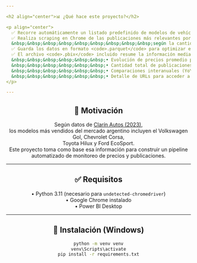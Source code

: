 ```yaml
---

<h2 align="center">📊 ¿Qué hace este proyecto?</h2>

<p align="center">
  ✅ Recorre automáticamente un listado predefinido de modelos de vehículos.<br>
  ✅ Realiza scraping en Chrome de las publicaciones más relevantes por modelo,<br>
  &nbsp;&nbsp;&nbsp;&nbsp;&nbsp;&nbsp;&nbsp;&nbsp;&nbsp;según la cantidad de páginas configurada.<br>
  ✅ Guarda los datos en formato <code>.parquet</code> para optimizar espacio y velocidad.<br>
  ✅ El archivo <code>.pbix</code> incluido resume la información mediante un dashboard en Power BI:<br>
  &nbsp;&nbsp;&nbsp;&nbsp;&nbsp;&nbsp;• Evolución de precios promedio por modelo y año.<br>
  &nbsp;&nbsp;&nbsp;&nbsp;&nbsp;&nbsp;• Cantidad total de publicaciones.<br>
  &nbsp;&nbsp;&nbsp;&nbsp;&nbsp;&nbsp;• Comparaciones interanuales (YoY) de depreciación.<br>
  &nbsp;&nbsp;&nbsp;&nbsp;&nbsp;&nbsp;• Detalle de URLs para acceder a publicaciones activas.
</p>

---
```


<h2 align="center">📌 Motivación</h2>

<p align="center">
  Según datos de <a href="https://www.clarin.com/autos/autos-usados-10-vendidos-2023-dato-visto-complica-inicio-ano_0_87Fl0ytvtx.html">Clarín Autos (2023)</a>,<br>
  los modelos más vendidos del mercado argentino incluyen el Volkswagen Gol, Chevrolet Corsa,<br>
  Toyota Hilux y Ford EcoSport.<br>
  Este proyecto toma como base esa información para construir un pipeline automatizado de monitoreo de precios y publicaciones.
</p>

---

<h2 align="center">✅ Requisitos</h2>

<p align="center">
  • Python 3.11 (necesario para <code>undetected-chromedriver</code>)<br>
  • Google Chrome instalado<br>
  • Power BI Desktop
</p>

---

<h2 align="center">🚀 Instalación (Windows)</h2>

<div align="center">

```bash
python -m venv venv
venv\Scripts\activate
pip install -r requirements.txt

